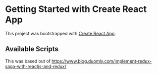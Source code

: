 # Getting Started with Create React App

This project was bootstrapped with [Create React App](https://github.com/facebook/create-react-app).

## Available Scripts

This was based out of https://www.blog.duomly.com/implement-redux-saga-with-reactjs-and-redux/